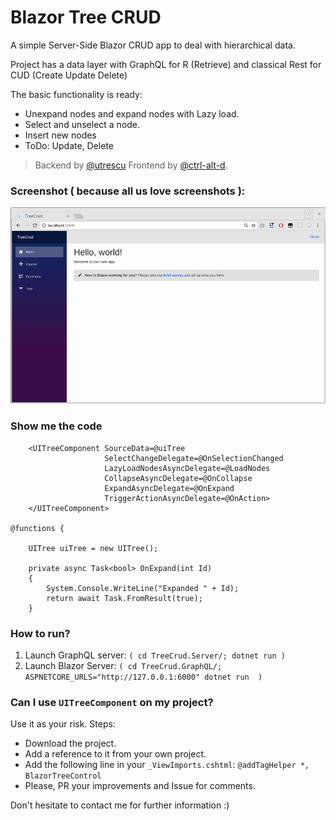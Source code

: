 # Blazor Tree CRUD

A simple Server-Side Blazor CRUD app to deal with hierarchical data.

Project has a data layer with GraphQL for R (Retrieve) and classical Rest for CUD (Create Update Delete)

The basic functionality is ready:

* Unexpand nodes and expand nodes with Lazy load.
* Select and unselect a node.
* Insert new nodes
* ToDo: Update, Delete

> Backend by [@utrescu](https://github.com/utrescu/) Frontend by [@ctrl-alt-d](https://github.com/ctrl-alt-d).

### Screenshot ( because all us love screenshots ):

![screenshot](./Screenshots/theCrud.gif)

### Show me the code

```
    <UITreeComponent SourceData=@uiTree
                     SelectChangeDelegate=@OnSelectionChanged
                     LazyLoadNodesAsyncDelegate=@LoadNodes
                     CollapseAsyncDelegate=@OnCollapse
                     ExpandAsyncDelegate=@OnExpand
                     TriggerActionAsyncDelegate=@OnAction>
    </UITreeComponent>  

@functions {

    UITree uiTree = new UITree();
    
    private async Task<bool> OnExpand(int Id)
    {
        System.Console.WriteLine("Expanded " + Id);
        return await Task.FromResult(true);
    }

```

### How to run?

1. Launch GraphQL server: `( cd TreeCrud.Server/; dotnet run )`
2. Launch Blazor Server: `( cd TreeCrud.GraphQL/; ASPNETCORE_URLS="http://127.0.0.1:6000" dotnet run  )`


### Can I use `UITreeComponent` on my project?

Use it as your risk. Steps:

* Download the project.
* Add a reference to it from your own project.
* Add the following line in your `_ViewImports.cshtml`:  `@addTagHelper *, BlazorTreeControl` 
* Please, PR your improvements and Issue for comments.

Don't hesitate to contact me for further information :)

